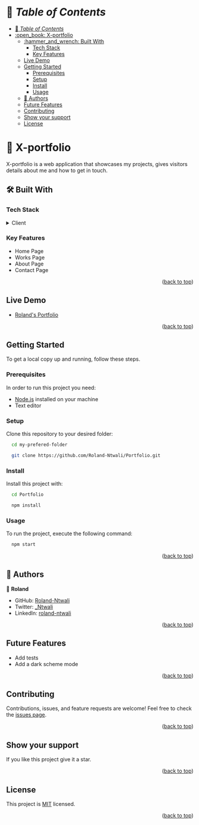 <a name="readme-top"></a>

# 📗 *Table of Contents*

- [📗 *Table of Contents*](#-table-of-contents)
- [:open\_book: X-portfolio ](#open_book-x-portfolio-)
  - [:hammer\_and\_wrench: Built With ](#hammer_and_wrench-built-with-)
    - [Tech Stack](#tech-stack)
    - [Key Features](#key-features)
  - [Live Demo ](#live-demo-)
  - [Getting Started ](#getting-started-)
    - [Prerequisites](#prerequisites)
    - [Setup](#setup)
    - [Install](#install)
    - [Usage](#usage)
  - [👥 Authors ](#-authors-)
  - [Future Features ](#future-features-)
  - [Contributing ](#contributing-)
  - [Show your support ](#show-your-support-)
  - [License ](#license-)

#  :open_book: X-portfolio <a name="about-project"></a>
X-portfolio is a web application that showcases my projects, gives visitors details about me and how to get in touch.

## :hammer_and_wrench: Built With <a name="built-with"></a>
### Tech Stack
<details><summary>Client</summary>
  <ul>
    <li><a href="https://react.dev/">React</a></li>
    <li><a href="https://www.javascript.com/">JavaScript</a></li>
    <li><a href="https://www.w3.org/Style/CSS/Overview.en.html">CSS</a></li>
  </ul>
</details>

### Key Features
  - Home Page
  - Works Page
  - About Page
  - Contact Page

<p align="right">(<a href="#readme-top">back to top</a>)</p>

## Live Demo <a name="live-demo"></a>
- [Roland's Portfolio](https://roland-ntwali.github.io/Portfolio)

<p align="right">(<a href="#readme-top">back to top</a>)</p>

## Getting Started <a name="getting-started"></a>
To get a local copy up and running, follow these steps.<br>

### Prerequisites

In order to run this project you need:
- [Node.js](https://nodejs.org/en) installed on your machine
- Text editor

### Setup

Clone this repository to your desired folder:<br>
```sh
  cd my-prefered-folder

  git clone https://github.com/Roland-Ntwali/Portfolio.git
```

### Install

Install this project with:<br>
```sh
  cd Portfolio

  npm install
```

### Usage

To run the project, execute the following command:

```sh
  npm start
```

<p align="right">(<a href="#readme-top">back to top</a>)</p>

## 👥 Authors <a name="authors"></a>

👤 **Roland**

- GitHub: [Roland-Ntwali](https://github.com/Roland-Ntwali)
- Twitter: [_Ntwali](https://twitter.com/_Ntwali)
- LinkedIn: [roland-ntwali](https://www.linkedin.com/in/roland-ntwali/)

<p align="right">(<a href="#readme-top">back to top</a>)</p>

## Future Features <a name="future-features"></a>
  - Add tests
  - Add a dark scheme mode

<p align="right">(<a href="#readme-top">back to top</a>)</p>

## Contributing <a name="contributing"></a>
Contributions, issues, and feature requests are welcome!
Feel free to check the [issues page](https://github.com/Roland-Ntwali/Portfolio/issues).

<p align="right">(<a href="#readme-top">back to top</a>)</p>

## Show your support <a name="support"></a>
If you like this project give it a star.

<p align="right">(<a href="#readme-top">back to top</a>)</p>

## License <a name="license"></a>
This project is [MIT](./LICENSE) licensed.

<p align="right">(<a href="#readme-top">back to top</a>)</p>